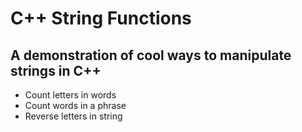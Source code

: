 # C++ String Functions

## A demonstration of cool ways to manipulate strings in C++

- Count letters in words
- Count words in a phrase
- Reverse letters in string
